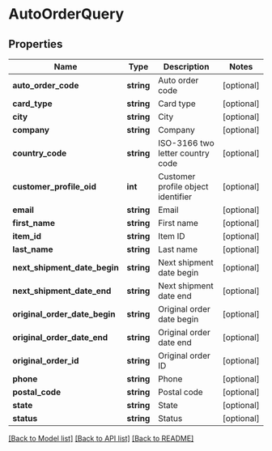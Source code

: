 # AutoOrderQuery

## Properties
Name | Type | Description | Notes
------------ | ------------- | ------------- | -------------
**auto_order_code** | **string** | Auto order code | [optional] 
**card_type** | **string** | Card type | [optional] 
**city** | **string** | City | [optional] 
**company** | **string** | Company | [optional] 
**country_code** | **string** | ISO-3166 two letter country code | [optional] 
**customer_profile_oid** | **int** | Customer profile object identifier | [optional] 
**email** | **string** | Email | [optional] 
**first_name** | **string** | First name | [optional] 
**item_id** | **string** | Item ID | [optional] 
**last_name** | **string** | Last name | [optional] 
**next_shipment_date_begin** | **string** | Next shipment date begin | [optional] 
**next_shipment_date_end** | **string** | Next shipment date end | [optional] 
**original_order_date_begin** | **string** | Original order date begin | [optional] 
**original_order_date_end** | **string** | Original order date end | [optional] 
**original_order_id** | **string** | Original order ID | [optional] 
**phone** | **string** | Phone | [optional] 
**postal_code** | **string** | Postal code | [optional] 
**state** | **string** | State | [optional] 
**status** | **string** | Status | [optional] 

[[Back to Model list]](../README.md#documentation-for-models) [[Back to API list]](../README.md#documentation-for-api-endpoints) [[Back to README]](../README.md)


